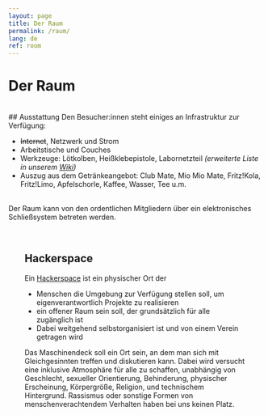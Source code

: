 ```yaml
---
layout: page
title: Der Raum
permalink: /raum/
lang: de
ref: room
---
```


# Der Raum

<section class="grid half-half">

<section markdown="1">
<br>
## Ausstattung
Den Besucher:innen steht einiges an Infrastruktur zur Verfügung:

* ~~Internet~~, Netzwerk und Strom
* Arbeitstische und Couches
* Werkzeuge: Lötkolben, Heißklebepistole, Labornetzteil *(erweiterte Liste in 
  unserem [Wiki][1])*
* Auszug aus dem Getränkeangebot: Club Mate, Mio Mio Mate, Fritz!Kola, Fritz!Limo, 
  Apfelschorle, Kaffee, Wasser, Tee u.m.

<!--
<br>
**Schau dir die genaue Aufteilung doch gerne visuell im virtuellen Rundgang 
an!**
-->
<br>
Der Raum kann von den ordentlichen Mitgliedern über ein elektronisches
Schließsystem betreten werden.
</section>
<section markdown="1" class="alert-info" style="padding: 2rem;">

## Hackerspace
Ein [Hackerspace][2] ist ein physischer Ort der

* Menschen die Umgebung zur Verfügung stellen soll, um eigenverantwortlich Projekte zu realisieren
* ein offener Raum sein soll, der grundsätzlich für alle zugänglich ist
* Dabei weitgehend selbstorganisiert ist und von einem Verein getragen wird

Das Maschinendeck soll ein Ort sein, an dem man sich mit Gleichgesinnten treffen und diskutieren kann. Dabei wird versucht eine inklusive Atmosphäre für alle zu
schaffen, unabhängig von Geschlecht, sexueller Orientierung, Behinderung, physischer Erscheinung, Körpergröße, Religion, und technischem Hintergrund.
Rassismus oder sonstige Formen von menschenverachtendem Verhalten haben bei uns keinen Platz.

</section>

</section>

<!--
<br>
## Virtueller Rundgang
<section class="viewer">
</section>

<br>


<script type="text/javascript" src="/js/lib/three.min.js"></script>
<script type="text/javascript" src="/js/lib/panolens.min.js"></script>
<script type="module">
    import POI from "/js/modules/POI.js";

    const pois = [
        new POI(4251, -520, 2564, "Werkstatt", [
            `Der Ort fürs Grobe.`,
            `Hier kann gehämmert, gefeilt, gesägt oder auch mal mit einem
            Dremel gearbeitet werden. Eine stabile Werkbank Marke Eigenbau
            stellt hierfür den stabilen Untergrund zur Verfügung.`
        ], 
"/images/raum/werkstatt.png"),
        new POI(-4947, -351, 590, "Toiletten und Lager", [
            `Die Toilette im Maschinendeck ist Genderneutral. Das bedeutet, 
            alle Geschlechter benutzen die selbe Toilette.`,
            `Eine LED-Installation zeigt in roter oder grüner Farbe an, ob
            das Örtchen gerade besetzt ist.`
        ]),
        new POI(-4369, -813, -2273, "Retrospiele-Ecke", [
            `Hier befinden sich allerlei alte und neue Spielekonsolen.`,
            `Die recht gemütlichen Couches laden zum entspannten Daddeln ein
            und eine ausfahrbare Leinwand ermöglicht ein wenig Kinofeeling an
            Filmabenden.`
        ], 
"/images/raum/retroecke.png"),
        new POI(-4961, -95, -565, "Küche und Nertzwerkraum",
            `Dieser Raum dient hauptsächlich als <i>"Abstellraum"</i> und
            beherbergt die Infrastruktur für das interne Netzwerk sowie
            Freifunk und andere IT-Dienstleistungen`, 
"/images/raum/serverraum.png"),
        new POI(-4766, -307, 1455, "Mitgliederfächer", [
            `Jedes ordentliche Mitglied kann hier ein Fach zur Aufbewahrung
            persönlicher Gegenstände und Projekte erhalten`,
            `Das Fach beinhaltet entweder eine große oder zwei kleine
            Sichtboxen`
        ], 
"/images/raum/faecher.png"),
        new POI(-4849, -971, -666, "Bar/Theke", [
            `<i>"An der Theke ist der schönste Platz"</i>`,
            `Definitiv aber ein guter Platz um angeregte Gespräche zu führen
            und eine kühle Erfrischung zu genießen.`
        ], "/images/raum/bar.png"),
        new POI(4804, -549, 1230, "3D-Druck Werkstatt", [
            `Hier ist der vereinseigene 3D-Drucker <i>Prusa i3 MK2.5s</i> 
            zuhause.`,
            `Mitglieder können hier nach einer Einweisung alles drucken, was
            das Herz begehrt. Zur Abrechnung des Filaments zum 
            Selbstkostenpreis steht eine Grammwaage zur Verfügung.`
        ], 
"/images/raum/3ddruck.png"),
        new POI(-250, 45, 4985, "Elektrowerkstatt", [
            `Dieser Arbeitsplatz beherbergt alles, was das Elektronikerherz
            begehrt.`,
            `Ob Lötkolben, Labornetzteil, Oszilloskop oder Multimeter, alles 
            was zur Fertigstellung eines Elektronikprojektes nötig ist, ist
            vorhanden.`
        ], "/images/raum/elektrowerkstatt.png"),
    ];



    document.addEventListener("DOMContentLoaded", () => {
        const container = document.querySelector(".viewer");
        const panorama  = new PANOLENS.ImagePanorama("/images/raum_panorama.jpg");
        const viewer    = new PANOLENS.Viewer({
            container : container,
            output    : "console"
        });

        for (const poi of pois) {
            const element = poi.markup();
            container.prepend(element);

            const obj = new PANOLENS.Infospot();
            obj.position.set(poi.x, poi.y, poi.z);
            obj.addHoverElement(element, -499);
            
            panorama.add(obj);
        }

        viewer.add(panorama); 
    });
</script>
-->
[1]: http://wiki.maschinendeck.org/wiki/Der_Raum
[2]: https://de.wikipedia.org/wiki/Hackerspace